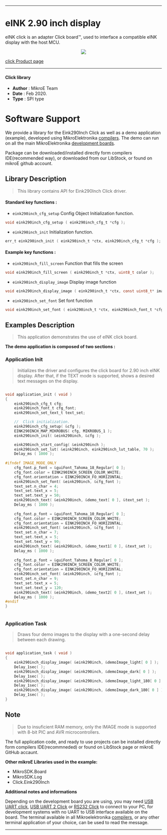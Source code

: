
---
# eINK 2.90 inch display

eINK click is an adapter Click board™, used to interface a compatible eINK display with the host MCU. 

<p align="center">
  <img src="https://download.mikroe.com/images/click_for_ide/eink_click_bundle29inch.png">
</p>

[click Product page](https://www.mikroe.com/e-paper-bundle-3)

---


#### Click library 

- **Author**        : MikroE Team
- **Date**          : Feb 2020.
- **Type**          : SPI type


# Software Support

We provide a library for the Eink290Inch Click 
as well as a demo application (example), developed using MikroElektronika 
[compilers](https://shop.mikroe.com/compilers). 
The demo can run on all the main MikroElektronika [development boards](https://shop.mikroe.com/development-boards).

Package can be downloaded/installed directly form compilers IDE(recommended way), or downloaded from our LibStock, or found on mikroE github account. 

## Library Description

> This library contains API for Eink290Inch Click driver.

#### Standard key functions :

- `eink290inch_cfg_setup` Config Object Initialization function.
```c
void eink290inch_cfg_setup ( eink290inch_cfg_t *cfg ); 
```

- `eink290inch_init` Initialization function.
```c
err_t eink290inch_init ( eink290inch_t *ctx, eink290inch_cfg_t *cfg );
```

#### Example key functions :

- `eink290inch_fill_screen` Function that fills the screen
```c
void eink290inch_fill_screen ( eink290inch_t *ctx, uint8_t color );
```

- `eink290inch_display_image` Display image function
```c
void eink290inch_display_image ( eink290inch_t *ctx, const uint8_t* image_buffer );
```

- `eink290inch_set_font` Set font function
```c
void eink290inch_set_font ( eink290inch_t *ctx, eink290inch_font_t *cfg_font );
```

## Examples Description

> This application demonstrates the use of eINK click board.

**The demo application is composed of two sections :**

### Application Init 

> Initializes the driver and configures the click board for 2.90 inch eINK display.
> After that, if the TEXT mode is supported, shows a desired text messages on the display.

```c

void application_init ( void )
{
    eink290inch_cfg_t cfg;
    eink290inch_font_t cfg_font;
    eink290inch_set_text_t text_set;

    //  Click initialization.
    eink290inch_cfg_setup( &cfg );
    EINK290INCH_MAP_MIKROBUS( cfg, MIKROBUS_1 );
    eink290inch_init( &eink290inch, &cfg );

    eink290inch_start_config( &eink290inch );
    eink290inch_set_lut( &eink290inch, eink290inch_lut_table, 70 );
    Delay_ms ( 1000 );
    
#ifndef IMAGE_MODE_ONLY
    cfg_font.p_font = &guiFont_Tahoma_18_Regular[ 0 ];
    cfg_font.color = EINK290INCH_SCREEN_COLOR_WHITE;
    cfg_font.orientation = EINK290INCH_FO_HORIZONTAL;  
    eink290inch_set_font( &eink290inch, &cfg_font );
    text_set.n_char = 4;
    text_set.text_x = 5;
    text_set.text_y = 50;
    eink290inch_text( &eink290inch, &demo_text[ 0 ], &text_set );
    Delay_ms ( 1000 );
    
    cfg_font.p_font = &guiFont_Tahoma_10_Regular[ 0 ];
    cfg_font.color = EINK290INCH_SCREEN_COLOR_WHITE;
    cfg_font.orientation = EINK290INCH_FO_HORIZONTAL; 
    eink290inch_set_font( &eink290inch, &cfg_font );
    text_set.n_char = 7;
    text_set.text_x = 5;
    text_set.text_y = 90;
    eink290inch_text( &eink290inch, &demo_text1[ 0 ], &text_set );
    Delay_ms ( 1000 );
    
    cfg_font.p_font = &guiFont_Tahoma_8_Regular[ 0 ];
    cfg_font.color = EINK290INCH_SCREEN_COLOR_WHITE;
    cfg_font.orientation = EINK290INCH_FO_HORIZONTAL; 
    eink290inch_set_font( &eink290inch, &cfg_font );
    text_set.n_char = 9;
    text_set.text_x = 5;
    text_set.text_y = 120;
    eink290inch_text( &eink290inch, &demo_text2[ 0 ], &text_set ); 
    Delay_ms ( 1000 );
#endif
}
  
```

### Application Task

> Draws four demo images to the display with a one-second delay between each drawing.

```c

void application_task ( void )
{
    eink290inch_display_image( &eink290inch, &demoImage_light[ 0 ] );
    Delay_1sec( );
    eink290inch_display_image( &eink290inch, &demoImage_dark[ 0 ] );
    Delay_1sec( );
    eink290inch_display_image( &eink290inch, &demoImage_light_180[ 0 ] );
    Delay_1sec( );
    eink290inch_display_image( &eink290inch, &demoImage_dark_180[ 0 ] );
    Delay_1sec( );
}

```

## Note

> Due to insuficient RAM memory, only the IMAGE mode is supported with 8-bit PIC and AVR microcontrollers.

The full application code, and ready to use projects can be  installed directly form compilers IDE(recommneded) or found on LibStock page or mikroE GitHub accaunt.

**Other mikroE Libraries used in the example:** 

- MikroSDK.Board
- MikroSDK.Log
- Click.Eink290Inch

**Additional notes and informations**

Depending on the development board you are using, you may need 
[USB UART click](https://shop.mikroe.com/usb-uart-click), 
[USB UART 2 Click](https://shop.mikroe.com/usb-uart-2-click) or 
[RS232 Click](https://shop.mikroe.com/rs232-click) to connect to your PC, for 
development systems with no UART to USB interface available on the board. The 
terminal available in all Mikroelektronika 
[compilers](https://shop.mikroe.com/compilers), or any other terminal application 
of your choice, can be used to read the message.



---
